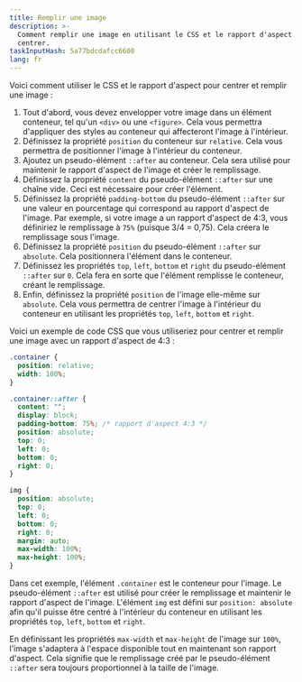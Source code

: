 ```yaml
---
title: Remplir une image
description: >-
  Comment remplir une image en utilisant le CSS et le rapport d'aspect pour
  centrer.
taskInputHash: 5a77bdcdafcc6600
lang: fr
---
```

Voici comment utiliser le CSS et le rapport d'aspect pour centrer et remplir une image :
1. Tout d'abord, vous devez envelopper votre image dans un élément conteneur, tel qu'un `<div>` ou une `<figure>`. Cela vous permettra d'appliquer des styles au conteneur qui affecteront l'image à l'intérieur. 
2. Définissez la propriété `position` du conteneur sur `relative`. Cela vous permettra de positionner l'image à l'intérieur du conteneur. 
3. Ajoutez un pseudo-élément `::after` au conteneur. Cela sera utilisé pour maintenir le rapport d'aspect de l'image et créer le remplissage. 
4. Définissez la propriété `content` du pseudo-élément `::after` sur une chaîne vide. Ceci est nécessaire pour créer l'élément. 
5. Définissez la propriété `padding-bottom` du pseudo-élément `::after` sur une valeur en pourcentage qui correspond au rapport d'aspect de l'image. Par exemple, si votre image a un rapport d'aspect de 4:3, vous définiriez le remplissage à `75%` (puisque 3/4 = 0,75). Cela créera le remplissage sous l'image. 
6. Définissez la propriété `position` du pseudo-élément `::after` sur `absolute`. Cela positionnera l'élément dans le conteneur. 
7. Définissez les propriétés `top`, `left`, `bottom` et `right` du pseudo-élément `::after` sur `0`. Cela fera en sorte que l'élément remplisse le conteneur, créant le remplissage. 
8. Enfin, définissez la propriété `position` de l'image elle-même sur `absolute`. Cela vous permettra de centrer l'image à l'intérieur du conteneur en utilisant les propriétés `top`, `left`, `bottom` et `right`.

Voici un exemple de code CSS que vous utiliseriez pour centrer et remplir une image avec un rapport d'aspect de 4:3 :

```css
.container {
  position: relative;
  width: 100%;
}

.container::after {
  content: "";
  display: block;
  padding-bottom: 75%; /* rapport d'aspect 4:3 */
  position: absolute;
  top: 0;
  left: 0;
  bottom: 0;
  right: 0;
}

img {
  position: absolute;
  top: 0;
  left: 0;
  bottom: 0;
  right: 0;
  margin: auto;
  max-width: 100%;
  max-height: 100%;
}
```

Dans cet exemple, l'élément `.container` est le conteneur pour l'image. Le pseudo-élément `::after` est utilisé pour créer le remplissage et maintenir le rapport d'aspect de l'image. L'élément `img` est défini sur `position: absolute` afin qu'il puisse être centré à l'intérieur du conteneur en utilisant les propriétés `top`, `left`, `bottom` et `right`.

En définissant les propriétés `max-width` et `max-height` de l'image sur `100%`, l'image s'adaptera à l'espace disponible tout en maintenant son rapport d'aspect. Cela signifie que le remplissage créé par le pseudo-élément `::after` sera toujours proportionnel à la taille de l'image.
